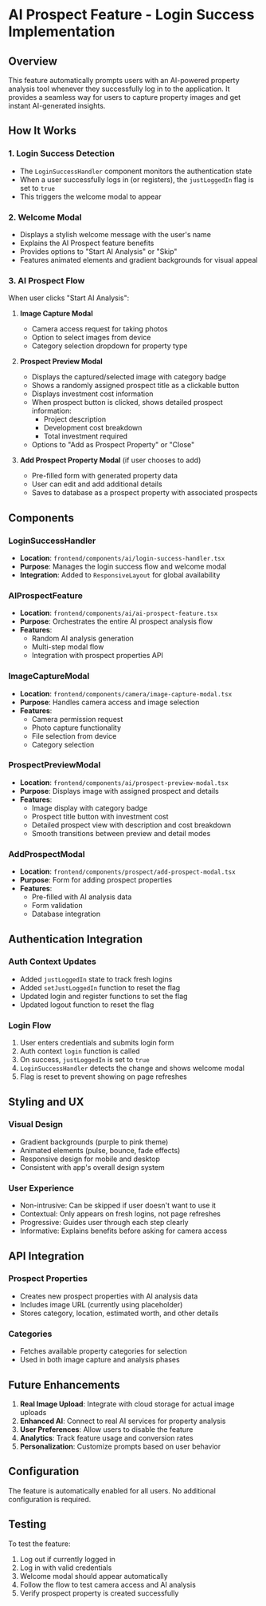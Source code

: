 # AI Prospect Feature - Login Success Implementation

## Overview
This feature automatically prompts users with an AI-powered property analysis tool whenever they successfully log in to the application. It provides a seamless way for users to capture property images and get instant AI-generated insights.

## How It Works

### 1. Login Success Detection
- The `LoginSuccessHandler` component monitors the authentication state
- When a user successfully logs in (or registers), the `justLoggedIn` flag is set to `true`
- This triggers the welcome modal to appear

### 2. Welcome Modal
- Displays a stylish welcome message with the user's name
- Explains the AI Prospect feature benefits
- Provides options to "Start AI Analysis" or "Skip"
- Features animated elements and gradient backgrounds for visual appeal

### 3. AI Prospect Flow
When user clicks "Start AI Analysis":

1. **Image Capture Modal**
   - Camera access request for taking photos
   - Option to select images from device
   - Category selection dropdown for property type

2. **Prospect Preview Modal**
   - Displays the captured/selected image with category badge
   - Shows a randomly assigned prospect title as a clickable button
   - Displays investment cost information
   - When prospect button is clicked, shows detailed prospect information:
     - Project description
     - Development cost breakdown
     - Total investment required
   - Options to "Add as Prospect Property" or "Close"

3. **Add Prospect Property Modal** (if user chooses to add)
   - Pre-filled form with generated property data
   - User can edit and add additional details
   - Saves to database as a prospect property with associated prospects

## Components

### LoginSuccessHandler
- **Location**: `frontend/components/ai/login-success-handler.tsx`
- **Purpose**: Manages the login success flow and welcome modal
- **Integration**: Added to `ResponsiveLayout` for global availability

### AIProspectFeature
- **Location**: `frontend/components/ai/ai-prospect-feature.tsx`
- **Purpose**: Orchestrates the entire AI prospect analysis flow
- **Features**: 
  - Random AI analysis generation
  - Multi-step modal flow
  - Integration with prospect properties API

### ImageCaptureModal
- **Location**: `frontend/components/camera/image-capture-modal.tsx`
- **Purpose**: Handles camera access and image selection
- **Features**:
  - Camera permission request
  - Photo capture functionality
  - File selection from device
  - Category selection

### ProspectPreviewModal
- **Location**: `frontend/components/ai/prospect-preview-modal.tsx`
- **Purpose**: Displays image with assigned prospect and details
- **Features**:
  - Image display with category badge
  - Prospect title button with investment cost
  - Detailed prospect view with description and cost breakdown
  - Smooth transitions between preview and detail modes

### AddProspectModal
- **Location**: `frontend/components/prospect/add-prospect-modal.tsx`
- **Purpose**: Form for adding prospect properties
- **Features**:
  - Pre-filled with AI analysis data
  - Form validation
  - Database integration

## Authentication Integration

### Auth Context Updates
- Added `justLoggedIn` state to track fresh logins
- Added `setJustLoggedIn` function to reset the flag
- Updated login and register functions to set the flag
- Updated logout function to reset the flag

### Login Flow
1. User enters credentials and submits login form
2. Auth context `login` function is called
3. On success, `justLoggedIn` is set to `true`
4. `LoginSuccessHandler` detects the change and shows welcome modal
5. Flag is reset to prevent showing on page refreshes

## Styling and UX

### Visual Design
- Gradient backgrounds (purple to pink theme)
- Animated elements (pulse, bounce, fade effects)
- Responsive design for mobile and desktop
- Consistent with app's overall design system

### User Experience
- Non-intrusive: Can be skipped if user doesn't want to use it
- Contextual: Only appears on fresh logins, not page refreshes
- Progressive: Guides user through each step clearly
- Informative: Explains benefits before asking for camera access

## API Integration

### Prospect Properties
- Creates new prospect properties with AI analysis data
- Includes image URL (currently using placeholder)
- Stores category, location, estimated worth, and other details

### Categories
- Fetches available property categories for selection
- Used in both image capture and analysis phases

## Future Enhancements

1. **Real Image Upload**: Integrate with cloud storage for actual image uploads
2. **Enhanced AI**: Connect to real AI services for property analysis
3. **User Preferences**: Allow users to disable the feature
4. **Analytics**: Track feature usage and conversion rates
5. **Personalization**: Customize prompts based on user behavior

## Configuration

The feature is automatically enabled for all users. No additional configuration is required.

## Testing

To test the feature:
1. Log out if currently logged in
2. Log in with valid credentials
3. Welcome modal should appear automatically
4. Follow the flow to test camera access and AI analysis
5. Verify prospect property is created successfully
